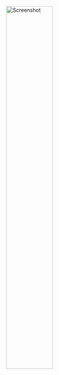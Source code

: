 <img src="https://github.com/user-attachments/assets/174400ca-4d05-4d8a-aa50-73d455e18de2" alt="Screenshot" width=50% height=50%>
